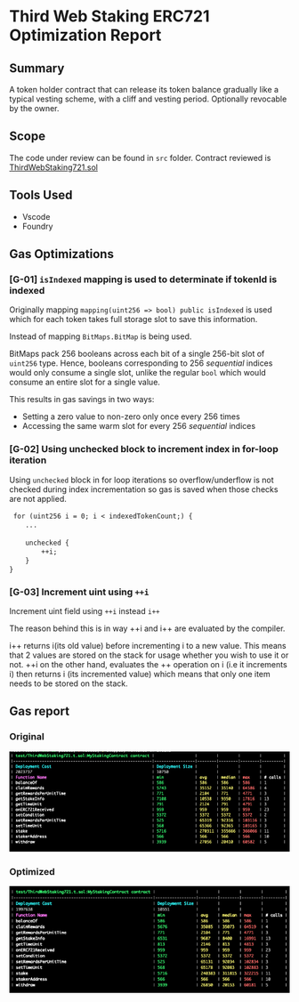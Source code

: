 # Third Web Staking ERC721 Optimization Report

## Summary

A token holder contract that can release its token balance gradually like a typical vesting scheme, with a cliff and vesting period. Optionally revocable by the 
owner.

## Scope

The code under review can be found in `src` folder. Contract reviewed is [ThirdWebStaking721.sol](src%2FThirdWebStaking721.sol)

## Tools Used
- Vscode
- Foundry

## Gas Optimizations

### [G-01] `isIndexed` mapping is used to determinate if tokenId is indexed 
Originally mapping `mapping(uint256 => bool) public isIndexed` is used which for each token takes full storage slot to save this information.  

Instead of mapping `BitMaps.BitMap` is being used. 

BitMaps pack 256 booleans across each bit of a single 256-bit slot of `uint256` type.
Hence, booleans corresponding to 256 _sequential_ indices would only consume a single slot,
unlike the regular `bool` which would consume an entire slot for a single value.

This results in gas savings in two ways:
 - Setting a zero value to non-zero only once every 256 times
 - Accessing the same warm slot for every 256 _sequential_ indices
 
### [G-02] Using unchecked block to increment index in for-loop iteration

Using `unchecked` block in for loop iterations so overflow/underflow 
is not checked during index incrementation so gas is saved when those checks are not applied.
```solidity
 for (uint256 i = 0; i < indexedTokenCount;) {
    ...

    unchecked {
        ++i;
    }
}
```

### [G-03] Increment uint using `++i`

Increment uint field using `++i` instead `i++`

The reason behind this is in way ++i and i++ are evaluated by the compiler.

i++ returns i(its old value) before incrementing i to a new value. This means that 2 values are stored on the stack for 
usage whether you wish to use it or not. ++i on the other hand, evaluates the ++ operation on i (i.e it increments i) 
then returns i (its incremented value) which means that only one item needs to be stored on the stack.

## Gas report

### Original

![04_thirdweb_staking721_original.png](images%2F04_thirdweb_staking721_original.png)

### Optimized

![04_thirdweb_staking721_optimization.png](images%2F04_thirdweb_staking721_optimization.png)